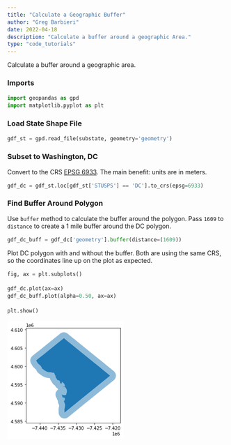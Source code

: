 ```yaml
---
title: "Calculate a Geographic Buffer"
author: "Greg Barbieri"
date: 2022-04-18
description: "Calculate a buffer around a geographic Area."
type: "code_tutorials"
--- 
```


Calculate a buffer around a geographic area.

### Imports


```python
import geopandas as gpd
import matplotlib.pyplot as plt
```

### Load State Shape File


```python
gdf_st = gpd.read_file(substate, geometry='geometry')
```

### Subset to Washington, DC

Convert to the CRS [EPSG 6933](https://epsg.io/6933). The main benefit: units are in meters.


```python
gdf_dc = gdf_st.loc[gdf_st['STUSPS'] == 'DC'].to_crs(epsg=6933)
```

### Find Buffer Around Polygon

Use `buffer` method to calculate the buffer around the polygon. Pass `1609` to `distance` to create a 1 mile buffer around the DC polygon.


```python
gdf_dc_buff = gdf_dc['geometry'].buffer(distance=(1609))
```

Plot DC polygon with and without the buffer. Both are using the same CRS, so the coordinates line up on the plot as expected.


```python
fig, ax = plt.subplots()

gdf_dc.plot(ax=ax)
gdf_dc_buff.plot(alpha=0.50, ax=ax)

plt.show()
```



![png](/images/calc_geo_buffer.png)
    

